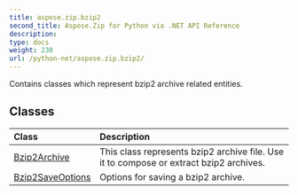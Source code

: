```yaml
---
title: aspose.zip.bzip2
second_title: Aspose.Zip for Python via .NET API Reference
description: 
type: docs
weight: 230
url: /python-net/aspose.zip.bzip2/
---
```



Contains classes which represent bzip2 archive related entities.

## Classes
| Class | Description |
| :- | :- |
|[Bzip2Archive](/zip/python-net/aspose.zip.bzip2/bzip2archive/)|This class represents bzip2 archive file. Use it to compose or extract bzip2 archives.|
|[Bzip2SaveOptions](/zip/python-net/aspose.zip.bzip2/bzip2saveoptions/)|Options for saving a bzip2 archive.|
